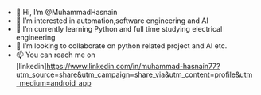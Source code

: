 - 👋 Hi, I’m @MuhammadHasnain
- 👀 I’m interested in automation,software engineering and AI
- 🌱 I’m currently learning Python and full time studying electrical engineering
- 💞️ I’m looking to collaborate on python related project and AI etc.
- 📫 You can reach me on [linkedin]https://www.linkedin.com/in/muhammad-hasnain77?utm_source=share&utm_campaign=share_via&utm_content=profile&utm_medium=android_app

<!---
MuhammadHasnain77/MuhammadHasnain77 is a ✨ special ✨ repository because its `README.md` (this file) appears on your GitHub profile.
You can click the Preview link to take a look at your changes.
--->
